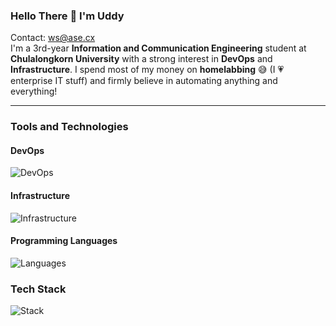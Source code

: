 ### Hello There 👋 I'm Uddy

Contact: [ws@ase.cx](mailto:wsilakong@gmail.com)  
I'm a 3rd-year **Information and Communication Engineering** student at **Chulalongkorn University** with a strong interest in **DevOps** and **Infrastructure**. I spend most of my money on **homelabbing** 😅 (I 💗 enterprise IT stuff) and firmly believe in automating anything and everything!

---

### Tools and Technologies

#### DevOps
![DevOps](https://skillicons.dev/icons?i=docker,terraform,ansible,githubactions,prometheus,grafana)

#### Infrastructure
![Infrastructure](https://skillicons.dev/icons?i=kubernetes,linux,aws,azure,raspberrypi)

#### Programming Languages
![Languages](https://skillicons.dev/icons?i=py,go,js,java)

### Tech Stack
![Stack](https://skillicons.dev/icons?i=fastapi,react,nextjs,astro,postgres,mongo,redis,nginx)

